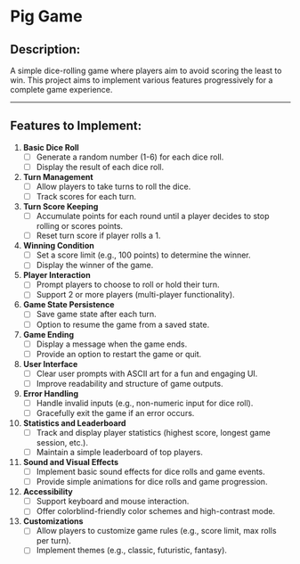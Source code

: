 # Pig Game

## Description:
A simple dice-rolling game where players aim to avoid scoring the least to win. This project aims to implement various features progressively for a complete game experience.

---

## Features to Implement:

1. **Basic Dice Roll**
   - [ ] Generate a random number (1-6) for each dice roll.
   - [ ] Display the result of each dice roll.

2. **Turn Management**
   - [ ] Allow players to take turns to roll the dice.
   - [ ] Track scores for each turn.

3. **Turn Score Keeping**
   - [ ] Accumulate points for each round until a player decides to stop rolling or scores points.
   - [ ] Reset turn score if player rolls a 1.

4. **Winning Condition**
   - [ ] Set a score limit (e.g., 100 points) to determine the winner.
   - [ ] Display the winner of the game.

5. **Player Interaction**
   - [ ] Prompt players to choose to roll or hold their turn.
   - [ ] Support 2 or more players (multi-player functionality).

6. **Game State Persistence**
   - [ ] Save game state after each turn.
   - [ ] Option to resume the game from a saved state.

7. **Game Ending**
   - [ ] Display a message when the game ends.
   - [ ] Provide an option to restart the game or quit.

8. **User Interface**
   - [ ] Clear user prompts with ASCII art for a fun and engaging UI.
   - [ ] Improve readability and structure of game outputs.

9. **Error Handling**
   - [ ] Handle invalid inputs (e.g., non-numeric input for dice roll).
   - [ ] Gracefully exit the game if an error occurs.

10. **Statistics and Leaderboard**
    - [ ] Track and display player statistics (highest score, longest game session, etc.).
    - [ ] Maintain a simple leaderboard of top players.

11. **Sound and Visual Effects**
    - [ ] Implement basic sound effects for dice rolls and game events.
    - [ ] Provide simple animations for dice rolls and game progression.

12. **Accessibility**
    - [ ] Support keyboard and mouse interaction.
    - [ ] Offer colorblind-friendly color schemes and high-contrast mode.

13. **Customizations**
    - [ ] Allow players to customize game rules (e.g., score limit, max rolls per turn).
    - [ ] Implement themes (e.g., classic, futuristic, fantasy).